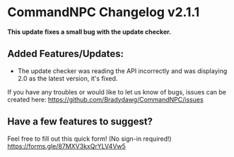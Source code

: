 # CommandNPC Changelog v2.1.1
**This update fixes a small bug with the update checker.**

## Added Features/Updates:
- The update checker was reading the API incorrectly and was displaying 2.0 as the latest version, it's fixed.


If you have any troubles or would like to let us know of bugs, issues can be created here: https://github.com/Bradydawg/CommandNPC/issues

## Have a few features to suggest?
Feel free to fill out this quick form! (No sign-in required!)
https://forms.gle/87MXV3kxQrYLV4Vw5
